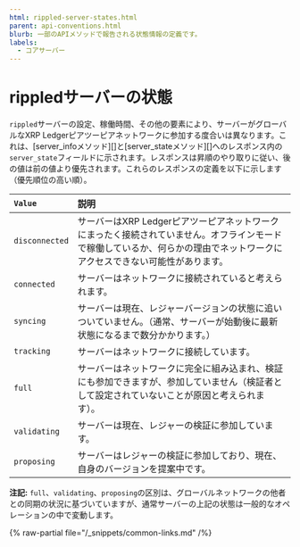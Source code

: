 ```yaml
---
html: rippled-server-states.html
parent: api-conventions.html
blurb: 一部のAPIメソッドで報告される状態情報の定義です。
labels:
  - コアサーバー
---
```

# rippledサーバーの状態

`rippled`サーバーの設定、稼働時間、その他の要素により、サーバーがグローバルなXRP Ledgerピアツーピアネットワークに参加する度合いは異なります。これは、[server_infoメソッド][]と[server_stateメソッド][]へのレスポンス内の`server_state`フィールドに示されます。レスポンスは昇順のやり取りに従い、後の値は前の値より優先されます。これらのレスポンスの定義を以下に示します（優先順位の高い順）。

| `Value`        | 説明                                                 |
|:---------------|:------------------------------------------------------------|
| `disconnected` | サーバーはXRP Ledgerピアツーピアネットワークにまったく接続されていません。オフラインモードで稼働しているか、何らかの理由でネットワークにアクセスできない可能性があります。 |
| `connected`    | サーバーはネットワークに接続されていると考えられます。         |
| `syncing`      | サーバーは現在、レジャーバージョンの状態に追いついていません。（通常、サーバーが始動後に最新状態になるまで数分かかります。） |
| `tracking`     | サーバーはネットワークに接続しています。                 |
| `full`         | サーバーはネットワークに完全に組み込まれ、検証にも参加できますが、参加していません（検証者として設定されていないことが原因と考えられます）。 |
| `validating`   | サーバーは現在、レジャーの検証に参加しています。 |
| `proposing`    | サーバーはレジャーの検証に参加しており、現在、自身のバージョンを提案中です。 |

**注記:** `full`、`validating`、`proposing`の区別は、グローバルネットワークの他者との同期の状況に基づいていますが、通常サーバーの上記の状態は一般的なオペレーションの中で変動します。

{% raw-partial file="/_snippets/common-links.md" /%}
